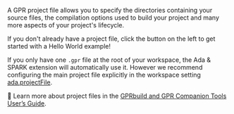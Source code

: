 A GPR project file allows you to specify the directories containing your source files, the compilation options used to build your project and many more aspects of your project's lifecycle.

If you don't already have a project file, click the button on the left to get started with a Hello World example!

If you only have one `.gpr` file at the root of your workspace, the Ada & SPARK extension will automatically use it.
However we recommend configuring the main project file explicitly in the workspace setting [ada.projectFile](command:toSide:workbench.action.openWorkspaceSettings?%22ada.projectFile%22).

📖 Learn more about project files in the [GPRbuild and GPR Companion Tools User’s Guide](https://docs.adacore.com/live/wave/gprbuild/html/gprbuild_ug/gprbuild_ug.html).
